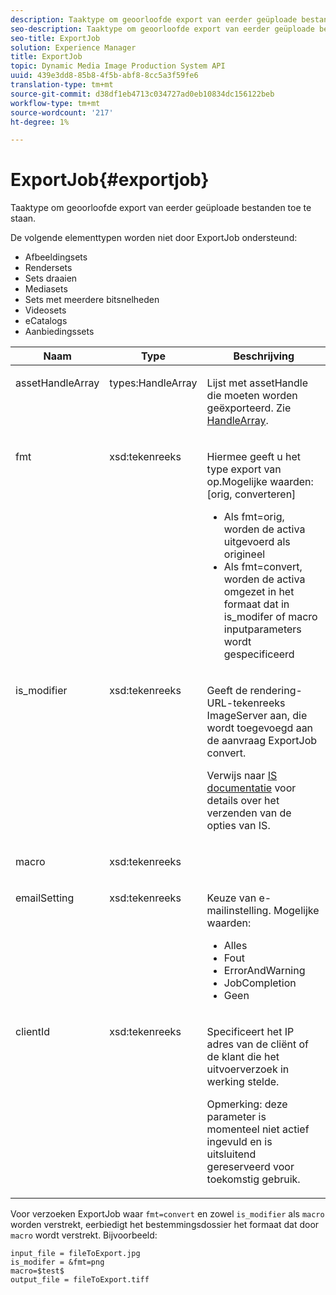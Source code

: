 ```yaml
---
description: Taaktype om geoorloofde export van eerder geüploade bestanden toe te staan.
seo-description: Taaktype om geoorloofde export van eerder geüploade bestanden toe te staan.
seo-title: ExportJob
solution: Experience Manager
title: ExportJob
topic: Dynamic Media Image Production System API
uuid: 439e3dd8-85b8-4f5b-abf8-8cc5a3f59fe6
translation-type: tm+mt
source-git-commit: d38df1eb4713c034727ad0eb10834dc156122beb
workflow-type: tm+mt
source-wordcount: '217'
ht-degree: 1%

---
```



# ExportJob{#exportjob}

Taaktype om geoorloofde export van eerder geüploade bestanden toe te staan.

De volgende elementtypen worden niet door ExportJob ondersteund:

* Afbeeldingsets
* Rendersets
* Sets draaien
* Mediasets
* Sets met meerdere bitsnelheden
* Videosets
* eCatalogs
* Aanbiedingssets

<table id="table_D8F3FD30D15648BFA5B980D3DC0A5AB1"> 
 <thead> 
  <tr> 
   <th colname="col1" class="entry"> Naam </th> 
   <th colname="col2" class="entry"> Type </th> 
   <th colname="col3" class="entry"> Beschrijving </th> 
  </tr> 
 </thead>
 <tbody> 
  <tr valign="top"> 
   <td colname="col1"> <p> <span class="codeph"> <span class="varname"> assetHandleArray</span> </span> </p> </td> 
   <td colname="col2"> <p> <span class="codeph"> types:HandleArray</span> </p> </td> 
   <td colname="col3" valign="top"> <p>Lijst met <span class="codeph"> assetHandle</span> die moeten worden geëxporteerd. Zie <a href="../../types/c-data-types/r-handle-array.md#reference-1b93fefb5477459faf9253b54349b5f9" type="reference" format="dita" scope="local"> HandleArray</a>. </p> </td> 
  </tr> 
  <tr valign="top"> 
   <td colname="col1"> <p> <span class="codeph"> <span class="varname"> fmt</span> </span> </p> </td> 
   <td colname="col2"> <p> <span class="codeph"> xsd:tekenreeks  </span> </p> </td> 
   <td colname="col3"> <p>Hiermee geeft u het type export van <span class="codeph"> op.Mogelijke waarden</span>: [orig, converteren] </p> <p> 
     <ul id="ul_16EF4B14100C4C7AA464CA9CF7F11D1C"> 
      <li id="li_DAB2844CC55145C88A18A1F8EC4527F9">Als <span class="codeph"> fmt=orig</span>, worden de activa uitgevoerd als origineel </li> 
      <li id="li_07F2F8D159934D889FDC1022AB12B564">Als <span class="codeph"> fmt=convert</span>, worden de activa omgezet in het formaat dat in <span class="codeph"> is_modifer</span> of <span class="codeph"> macro</span> inputparameters wordt gespecificeerd </li> 
     </ul> </p> </td> 
  </tr> 
  <tr valign="top"> 
   <td colname="col1"> <p> <span class="codeph"> <span class="varname"> is_modifier</span> </span> </p> </td> 
   <td colname="col2"> <p> <span class="codeph"> xsd:tekenreeks  </span> </p> </td> 
   <td colname="col3"> <p>Geeft de rendering-URL-tekenreeks <span class="codeph"> ImageServer</span> aan, die wordt toegevoegd aan de aanvraag ExportJob <span class="codeph"> convert</span>. </p> <p>Verwijs naar <a href="https://experienceleague.adobe.com/docs/dynamic-media-developer-resources/image-serving-api/home.html" scope="external" format="html"> IS documentatie</a> voor details over het verzenden van de opties van IS. </p> </td> 
  </tr> 
  <tr valign="top"> 
   <td colname="col1"> <p> <span class="codeph"> <span class="varname"> macro</span> </span> </p> </td> 
   <td colname="col2"> <p> <span class="codeph"> xsd:tekenreeks  </span> </p> </td> 
   <td colname="col3"> <p></p> </td> 
  </tr> 
  <tr valign="top"> 
   <td colname="col1"> <p> <span class="codeph"> <span class="varname"> emailSetting</span> </span> </p> </td> 
   <td colname="col2"> <p> <span class="codeph"> xsd:tekenreeks  </span> </p> </td> 
   <td colname="col3"> <p>Keuze van e-mailinstelling. Mogelijke waarden: </p> <p> 
     <ul id="ul_0EEDAE11B7CD4C53A6E4B2B8CB2CF730"> 
      <li id="li_F235F93828594ED78C6D464440F953FF"> <span class="codeph"> Alles</span> </li> 
      <li id="li_59E14E7EBFA64432A5FAC15DA21A0521"> <span class="codeph"> Fout</span> </li> 
      <li id="li_BFE0B52CADD14CC1BA1AF42AB0AA1CE1"> <span class="codeph"> ErrorAndWarning</span> </li> 
      <li id="li_BE3AA67E14FB487B8B9CD6EF3D58824C"> <span class="codeph"> JobCompletion</span> </li> 
      <li id="li_409C68AD0D244975BFB86B08609E0146"> <span class="codeph"> Geen</span> </li> 
     </ul> </p> </td> 
  </tr> 
  <tr valign="top"> 
   <td colname="col1"> <p> <span class="codeph"> <span class="varname"> clientId</span> </span> </p> </td> 
   <td colname="col2"> <p> <span class="codeph"> xsd:tekenreeks  </span> </p> </td> 
   <td colname="col3"> <p>Specificeert het IP adres van de cliënt of de klant die het uitvoerverzoek in werking stelde. </p> <p> <p>Opmerking:  deze parameter is momenteel niet actief ingevuld en is uitsluitend gereserveerd voor toekomstig gebruik. </p> </p> </td> 
  </tr> 
 </tbody> 
</table>

Voor verzoeken ExportJob waar `fmt=convert` en zowel `is_modifier` als `macro` worden verstrekt, eerbiedigt het bestemmingsdossier het formaat dat door `macro` wordt verstrekt. Bijvoorbeeld:

```
input_file = fileToExport.jpg
is_modifer = &fmt=png
macro=$test$ 
output_file = fileToExport.tiff
```

